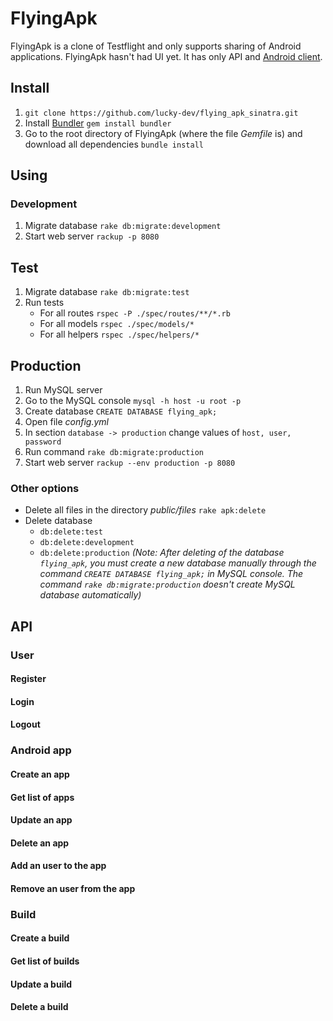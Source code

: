 # FlyingApk

FlyingApk is a clone of Testflight and only supports sharing of Android applications. FlyingApk hasn't had UI yet. It has only API and [Android client](https://github.com/lucky-dev/flying_apk_android).

## Install

1. `git clone https://github.com/lucky-dev/flying_apk_sinatra.git`
2. Install [Bundler](http://bundler.io/) `gem install bundler`
3. Go to the root directory of FlyingApk (where the file *Gemfile* is) and download all dependencies `bundle install`

## Using

### Development

1. Migrate database `rake db:migrate:development`
2. Start web server `rackup -p 8080`

## Test

1. Migrate database `rake db:migrate:test`
2. Run tests
	* For all routes `rspec -P ./spec/routes/**/*.rb`
	* For all models `rspec ./spec/models/*`
	* For all helpers `rspec ./spec/helpers/*`

## Production

1. Run MySQL server
2. Go to the MySQL console `mysql -h host -u root -p`
3. Create database `CREATE DATABASE flying_apk;`
4. Open file *config.yml*
5. In section `database -> production` change values of `host, user, password`
6. Run command `rake db:migrate:production`
7. Start web server `rackup --env production -p 8080`

### Other options

* Delete all files in the directory *public/files* `rake apk:delete`
* Delete database
	* `db:delete:test`
	* `db:delete:development`
	* `db:delete:production` *(Note: After deleting of the database `flying_apk`, you must create a new database manually through the command `CREATE DATABASE flying_apk;` in MySQL console. The command `rake db:migrate:production` doesn't create MySQL database automatically)*

## API

### User

#### Register

#### Login

#### Logout

### Android app

#### Create an app

#### Get list of apps

#### Update an app

#### Delete an app

#### Add an user to the app

#### Remove an user from the app

### Build

#### Create a build

#### Get list of builds

#### Update a build

#### Delete a build

